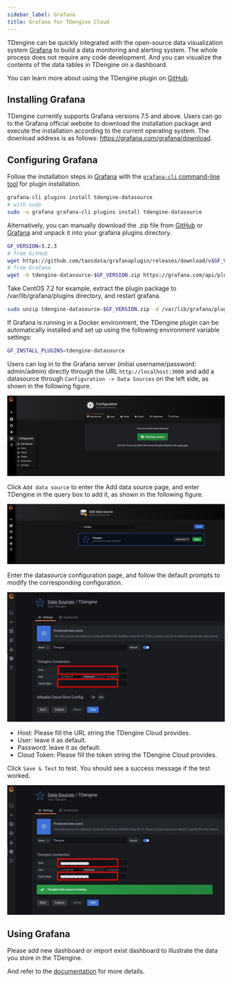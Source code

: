 ```yaml
---
sidebar_label: Grafana
title: Grafana for TDengine Cloud
---
```


TDengine can be quickly integrated with the open-source data visualization system [Grafana](https://www.grafana.com/) to build a data monitoring and alerting system. The whole process does not require any code development. And you can visualize the contents of the data tables in TDengine on a dashboard.

You can learn more about using the TDengine plugin on [GitHub](https://github.com/taosdata/grafanaplugin/blob/master/README.md).

## Installing Grafana

TDengine currently supports Grafana versions 7.5 and above. Users can go to the Grafana official website to download the installation package and execute the installation according to the current operating system. The download address is as follows: <https://grafana.com/grafana/download>.

## Configuring Grafana

Follow the installation steps in [Grafana](https://grafana.com/grafana/plugins/tdengine-datasource/?tab=installation) with the [``grafana-cli`` command-line tool](https://grafana.com/docs/grafana/latest/administration/cli/) for plugin installation.

```bash
grafana-cli plugins install tdengine-datasource
# with sudo
sudo -u grafana grafana-cli plugins install tdengine-datasource
```

Alternatively, you can manually download the .zip file from [GitHub](https://github.com/taosdata/grafanaplugin/releases/tag/latest) or [Grafana](https://grafana.com/grafana/plugins/tdengine-datasource/?tab=installation) and unpack it into your grafana plugins directory.

```bash
GF_VERSION=3.2.3
# from GitHub
wget https://github.com/taosdata/grafanaplugin/releases/download/v$GF_VERSION/tdengine-datasource-$GF_VERSION.zip
# from Grafana
wget -O tdengine-datasource-$GF_VERSION.zip https://grafana.com/api/plugins/tdengine-datasource/versions/$GF_VERSION/download
```

Take CentOS 7.2 for example, extract the plugin package to /var/lib/grafana/plugins directory, and restart grafana.

```bash
sudo unzip tdengine-datasource-$GF_VERSION.zip -d /var/lib/grafana/plugins/
```

If Grafana is running in a Docker environment, the TDengine plugin can be automatically installed and set up using the following environment variable settings:

```bash
GF_INSTALL_PLUGINS=tdengine-datasource
```

Users can log in to the Grafana server (initial username/password: admin/admin) directly through the URL `http://localhost:3000` and add a datasource through `Configuration -> Data Sources` on the left side, as shown in the following figure.

![Grafana add datasource 1](./grafana/add_datasource1.webp)

Click `Add data source` to enter the Add data source page, and enter TDengine in the query box to add it, as shown in the following figure.

![Grafana add datasource 2](./grafana/add_datasource2.webp)

Enter the datasource configuration page, and follow the default prompts to modify the corresponding configuration.

![Grafana add database 3](./grafana/add_datasource3.webp)

- Host: Please fill the URL string the TDengine Cloud provides.
- User: leave it as default.
- Password: leave it as default.
- Cloud Token: Please fill the token string the TDengine Cloud provides.

Click `Save & Test` to test. You should see a success message if the test worked.

![Grafana add database 4](./grafana/add_datasource4.webp)

## Using Grafana

Please add new dashboard or import exist dashboard to illustrate the data you store in the TDengine.

And refer to the [documentation](https://docs.tdengine.com/third-party/grafana#create-dashboard) for more details.
